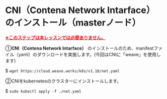 # CNI（Contena Network Intarface）のインストール（masterノード）
<u>**<span style="color: red; ">※このステップは本レッスンでは必要ありません。</span>**</u>  

①**CNI（Contena Network Intarface）** のインストールのため、manifestファイル（yaml）のダウンロードを実施します。(今回はCNIに「weave」を使用します)  

$ `wget https://cloud.weave.works/k8s/v1.18/net.yaml`  

②CNIをkubernetesのクラスターにインストールします。  

$ `sudo kubectl apply -f ./net.yaml`
